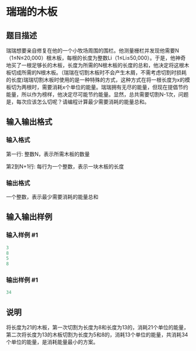 # 瑞瑞的木板

## 题目描述

瑞瑞想要亲自修复在他的一个小牧场周围的围栏。他测量栅栏并发现他需要N（1≤N≤20,000）根木板，每根的长度为整数Li（1≤Li≤50,000）。于是，他神奇地买了一根足够长的木板，长度为所需的N根木板的长度的总和，他决定将这根木板切成所需的N根木板。（瑞瑞在切割木板时不会产生木屑，不需考虑切割时损耗的长度)瑞瑞切割木板时使用的是一种特殊的方式，这种方式在将一根长度为x的模板切为两根时，需要消耗x个单位的能量。瑞瑞拥有无尽的能量，但现在提倡节约能量，所以作为榜样，他决定尽可能节约能量。显然，总共需要切割N-1次，问题是，每次应该怎么切呢？请编程计算最少需要消耗的能量总和。

## 输入输出格式

### 输入格式

第一行: 整数N，表示所需木板的数量

第2到N+1行: 每行为一个整数，表示一块木板的长度

### 输出格式

一个整数，表示最少需要消耗的能量总和

## 输入输出样例

### 输入样例 #1

```cpp
3
8
5
8

```
### 输出样例 #1

```cpp
34

```
## 说明

将长度为21的木板，第一次切割为长度为8和长度为13的，消耗21个单位的能量，第二次将长度为13的木板切割为长度为5和8的，消耗13个单位的能量，共消耗34个单位的能量，是消耗能量最小的方案。

